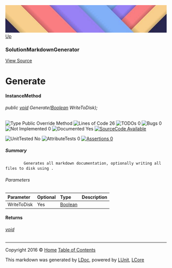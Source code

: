 ![](../Content/LDoc-banner-small.png "")
[Up](SolutionMarkdownGenerator.md)

### SolutionMarkdownGenerator
[View Source](../Markdown/SolutionMarkdownGenerator.cs)

# Generate

#### InstanceMethod

###### public [void](https://msdn.microsoft.com/en-us/library/system.void.aspx) Generate([Boolean](https://msdn.microsoft.com/en-us/library/system.boolean.aspx) WriteToDisk);

![Type Public  Override Method](http://b.repl.ca/v1/Type-Public%20%20Override%20Method-blue.png "") ![Lines of Code 26](http://b.repl.ca/v1/Lines%20of%20Code-26-blue.png "") ![TODOs 0](http://b.repl.ca/v1/TODOs-0-green.png "") ![Bugs 0](http://b.repl.ca/v1/Bugs-0-green.png "") ![Not Implemented 0](http://b.repl.ca/v1/Not%20Implemented-0-green.png "") ![Documented Yes](http://b.repl.ca/v1/Documented-Yes-brightgreen.png "") [![SourceCode Available](http://b.repl.ca/v1/SourceCode-Available-brightgreen.png "")](../Markdown/SolutionMarkdownGenerator.cs#L915)

![UnitTested No](http://b.repl.ca/v1/UnitTested-No-lightgrey.png "") ![AttributeTests 0](http://b.repl.ca/v1/AttributeTests-0-lightgrey.png "") [![Assertions 0](http://b.repl.ca/v1/Assertions-0-lightgrey.png "")](../Markdown/SolutionMarkdownGenerator.cs)

##### Summary

            Generates all markdown documentation, optionally writing all files to disk using . 
            

###### Parameters

Parameter | Optional | Type | Description
:---  | :---  | :---  | :--- 
WriteToDisk | Yes | [Boolean](https://msdn.microsoft.com/en-us/library/system.boolean.aspx) | 


#### Returns

###### [void](https://msdn.microsoft.com/en-us/library/system.void.aspx)



---

Copyright 2016 &copy; [Home](../../README.md) [Table of Contents](../../TableOfContents.md)

This markdown was generated by [LDoc](https://github.com/CodeSingularity/LDoc), powered by [LUnit](https://github.com/CodeSingularity/LUnit), [LCore](https://github.com/CodeSingularity/LCore)
